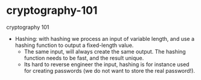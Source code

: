 # cryptography-101
cryptography 101

- Hashing: with hashing we process an input of variable length, and use a hashing function to output a fixed-length value. 
  - The same input, will always create the same output. The hashing function needs to be fast, and the result unique.
  - Its hard to reverse engineer the input, hashing is for instance used for creating passwords (we do not want to store the real password!).
